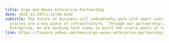 ```yaml
---
title: Ergo and Waves Enterprise Partnership
date: 2021-11-29T21:15:09.414Z
subtitle: The future of business will undoubtedly work with smart contracts, and
  oracles are a key piece of infrastructure.  Through our partnership with Waves
  Entreprise, we are working hard today to build the oracle pools of tomorrow.
link: https://finance.yahoo.com/news/ergo-waves-enterprise-partnership-building-111500365.html
---
```

